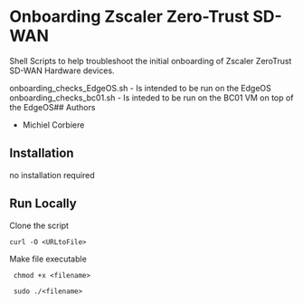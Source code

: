 # Onboarding Zscaler Zero-Trust SD-WAN

Shell Scripts to help troubleshoot the initial onboarding of Zscaler ZeroTrust SD-WAN Hardware devices.

onboarding_checks_EdgeOS.sh - Is intended to be run on the EdgeOS
onboarding_checks_bc01.sh - Is inteded to be run on the BC01 VM on top of the EdgeOS## Authors

- Michiel Corbiere
## Installation 

no installation required
## Run Locally

Clone the script

```
curl -O <URLtoFile>
```
Make file executable
```
 chmod +x <filename>
```

```
 sudo ./<filename>
```